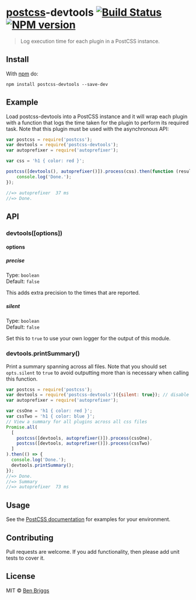 # [postcss][postcss]-devtools [![Build Status](https://travis-ci.org/postcss/postcss-devtools.svg?branch=master)][ci] [![NPM version](https://badge.fury.io/js/postcss-devtools.svg)][npm]

> Log execution time for each plugin in a PostCSS instance.


## Install

With [npm](https://npmjs.org/package/postcss-devtools) do:

```
npm install postcss-devtools --save-dev
```


## Example

Load postcss-devtools into a PostCSS instance and it will wrap each plugin
with a function that logs the time taken for the plugin to perform its
required task. Note that this plugin must be used with the asynchronous API:

```js
var postcss = require('postcss');
var devtools = require('postcss-devtools');
var autoprefixer = require('autoprefixer');

var css = 'h1 { color: red }';

postcss([devtools(), autoprefixer()]).process(css).then(function (result) {
    console.log('Done.');
});

//=> autoprefixer  37 ms
//=> Done.
```


## API

### devtools([options])

#### options

##### precise

Type: `boolean`  
Default: `false`

This adds extra precision to the times that are reported.

##### silent

Type: `boolean`  
Default: `false`

Set this to `true` to use your own logger for the output of this module.

### devtools.printSummary()

Print a summary spanning across all files. Note that you should set
`opts.silent` to `true` to avoid outputting more than is necessary when calling
this function.

```js
var postcss = require('postcss');
var devtools = require('postcss-devtools')({silent: true}); // disable summary for each css file
var autoprefixer = require('autoprefixer');

var cssOne = 'h1 { color: red }';
var cssTwo = 'h1 { color: blue }';
// View a summary for all plugins across all css files
Promise.all(
  [
    postcss([devtools, autoprefixer()]).process(cssOne),
    postcss([devtools, autoprefixer()]).process(cssTwo)
  ]
).then(() => {
  console.log('Done.');
  devtools.printSummary();
});
//=> Done.
//=> Summary
//=> autoprefixer  73 ms
```


## Usage

See the [PostCSS documentation](https://github.com/postcss/postcss#usage) for
examples for your environment.


## Contributing

Pull requests are welcome. If you add functionality, then please add unit tests
to cover it.


## License

MIT © [Ben Briggs](http://beneb.info)


[ci]:      https://travis-ci.org/postcss/postcss-devtools
[npm]:     http://badge.fury.io/js/postcss-devtools
[postcss]: https://github.com/postcss/postcss
